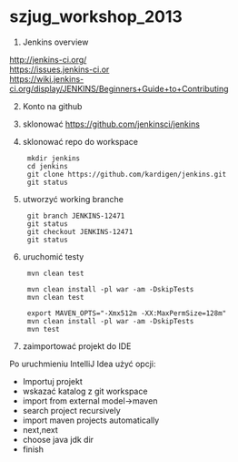 szjug_workshop_2013
===================

1. Jenkins overview

http://jenkins-ci.org/  
https://issues.jenkins-ci.or  
https://wiki.jenkins-ci.org/display/JENKINS/Beginners+Guide+to+Contributing  

2. Konto na github
3. sklonować https://github.com/jenkinsci/jenkins
4. sklonować repo do workspace

        mkdir jenkins
        cd jenkins
        git clone https://github.com/kardigen/jenkins.git
        git status

5. utworzyć working branche

        git branch JENKINS-12471
        git status
        git checkout JENKINS-12471
        git status
        
6. uruchomić testy

        mvn clean test
        
        mvn clean install -pl war -am -DskipTests
        mvn clean test
        
        export MAVEN_OPTS="-Xmx512m -XX:MaxPermSize=128m"
        mvn clean install -pl war -am -DskipTests
        mvn test
        
7. zaimportować projekt do IDE

Po uruchmieniu IntelliJ Idea użyć opcji:
- Importuj projekt
- wskazać katalog z git workspace
- import from external model->maven
- search project recursively
- import maven projects automatically
- next,next
- choose java jdk dir
- finish


